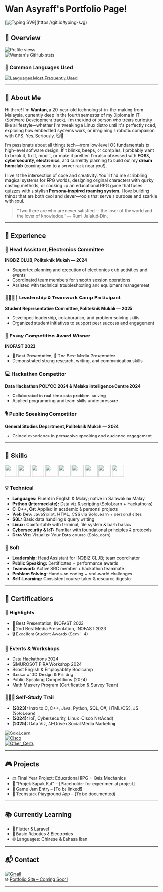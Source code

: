 # Wan Asyraff's Portfolio Page!

[![Typing SVG](https://readme-typing-svg.demolab.com?font=Bitter&duration=2000&pause=2000&color=52B6F7&background=FFFFFF00&width=435&lines=Passionate+Coder+%26+Lifelong+Learner;Welcome+To+My+Profile!)](https://git.io/typing-svg) 
## 📌 Overview  
![Profile views](https://komarev.com/ghpvc/?username=wantanasyraff)  
![Wantan's GitHub stats](https://github-readme-stats.vercel.app/api?username=wantanasyraff&show_icons=true&theme=radical&card_height=300)

### 💬 Common Languages Used  
[![Languages Most Frequently Used](https://github-readme-stats.vercel.app/api/top-langs/?username=wantanasyraff&layout=donut-vertical&theme=radical&card_width=400&card_height=300)](https://github.com/anuraghazra/github-readme-stats)

---

## 🌟 About Me  

Hi there! I'm **Wantan**, a 20-year-old technologist-in-the-making from Malaysia, currently deep in the fourth semester of my Diploma in IT (Software Development track). I'm the kind of person who treats curiosity like a lifestyle—whether I'm tweaking a Linux distro until it's perfectly riced, exploring how embedded systems work, or imagining a robotic companion with GPS. Yes. Seriously. 😼🤖

I’m passionate about all things tech—from low-level OS fundamentals to high-level software design. If it blinks, beeps, or compiles, I probably want to break it, fix it, mod it, or make it prettier. I’m also obsessed with **FOSS, cybersecurity, electronics**, and currently planning to build out my **dream homelab** (coming soon to a server rack near you!).

I live at the intersection of code and creativity. You’ll find me scribbling magical systems for RPG worlds, designing original characters with quirky casting methods, or cooking up an educational RPG game that fuses quizzes with a stylish **Persona-inspired roaming system**. I love building things that are both cool and clever—tools that serve a purpose and sparkle with soul.

> “Two there are who are never satisfied -- the lover of the world and the lover of knowledge.” ― Rumi Jalalud-Din, 

---

## 💼 Experience  

### 🧠 Head Assistant, Electronics Committee  
**INQBIZ CLUB, Politeknik Mukah — 2024**  
- Supported planning and execution of electronics club activities and events  
- Coordinated team members for smooth session operations  
- Assisted with technical troubleshooting and equipment management  

### 🫱🏻‍🫲🏼 Leadership & Teamwork Camp Participant  
**Student Representative Committee, Politeknik Mukah — 2025**  
- Developed leadership, collaboration, and problem-solving skills  
- Organized student initiatives to support peer success and engagement  

### 📝 Essay Competition Award Winner  
**INOFAST 2023**  
- 🥇 Best Presentation, 🥈 2nd Best Media Presentation  
- Demonstrated strong research, writing, and communication skills  

### 💻 Hackathon Competitor  
**Data Hackathon POLYCC 2024 & Melaka Intelligence Centre 2024**  
- Collaborated in real-time data problem-solving  
- Applied programming and team skills under pressure  

### 🎙 Public Speaking Competitor  
**General Studies Department, Politeknik Mukah — 2024**  
- Gained experience in persuasive speaking and audience engagement  

---

## 🧠 Skills  

<p align="left">
  <img src="https://cdn.jsdelivr.net/gh/devicons/devicon@latest/icons/c/c-original.svg" width="40" height="40"/>
  <img src="https://cdn.jsdelivr.net/gh/devicons/devicon@latest/icons/cplusplus/cplusplus-original.svg" width="40" height="40"/>
  <img src="https://cdn.jsdelivr.net/gh/devicons/devicon@latest/icons/csharp/csharp-original.svg" width="40" height="40"/>
  <img src="https://cdn.jsdelivr.net/gh/devicons/devicon@latest/icons/css3/css3-original.svg" width="40" height="40"/>
  <img src="https://cdn.jsdelivr.net/gh/devicons/devicon@latest/icons/html5/html5-original.svg" width="40" height="40"/>
  <img src="https://cdn.jsdelivr.net/gh/devicons/devicon@latest/icons/python/python-original.svg" width="40" height="40"/>
  <img src="https://cdn.jsdelivr.net/gh/devicons/devicon@latest/icons/java/java-original.svg" width="40" height="40"/>
  <img src="https://cdn.jsdelivr.net/gh/devicons/devicon@latest/icons/javascript/javascript-original.svg" width="40" height="40"/>
  <img src="https://cdn.jsdelivr.net/gh/devicons/devicon@latest/icons/azuresqldatabase/azuresqldatabase-original.svg" width="40" height="40"/>
</p>

### 💡 Technical  
- **Languages:** Fluent in English & Malay; native in Sarawakian Malay  
- **Python (Intermediate):** Data viz & scripting (SoloLearn + Hackathons)  
- **C, C++, C#:** Applied in academic & personal projects  
- **Web Dev:** JavaScript, HTML, CSS via SoloLearn + personal sites  
- **SQL:** Basic data handling & query writing  
- **Linux:** Comfortable with terminal, file system & bash basics  
- **Cybersecurity & IoT:** Familiar with foundational principles & protocols  
- **Data Viz:** Visualize Your Data course (SoloLearn)

### 🧸 Soft  
- **Leadership:** Head Assistant for INQBIZ CLUB; team coordinator  
- **Public Speaking:** Certificates + performance awards  
- **Teamwork:** Active SRC member + hackathon teammate  
- **Problem Solving:** Hands-on coding + real-world challenges  
- **Self-Learning:** Consistent course-taker & resource digester  

---

## 📜 Certifications  

### 📌 Highlights  
- 🥇 Best Presentation, INOFAST 2023  
- 🥈 2nd Best Media Presentation, INOFAST 2023  
- 🎖 Excellent Student Awards (Sem 1–4)  

### 🧪 Events & Workshops  
- Data Hackathons 2024  
- SIMUROSOT FIRA Workshop 2024  
- Boost English & Employability Bootcamp  
- Basics of 3D Design & Printing  
- Public Speaking Competitions (2024)  
- Math Mastery Program (Certification & Survey Team)  

### 👩🏻‍💻 Self-Study Trail  
- **(2023):** Intro to C, C++, Java, Python, SQL, C#, HTML/CSS, JS (SoloLearn)  
- **(2024):** IoT, Cybersecurity, Linux (Cisco NetAcad)  
- **(2025):** Data Viz, AI-Driven Social Media Marketing

[![SoloLearn](https://img.shields.io/badge/SoloLearn-View_Certifications-blue)](https://www.sololearn.com/en/profile/30049508)  
[![Cisco](https://img.shields.io/badge/Cisco-View_Accreditation-blue)](https://www.credly.com/users/wan-asyraff/)  
[![Other_Certs](https://img.shields.io/badge/Other_Certs-View_Accreditation-blue)](https://drive.google.com/drive/folders/1g6N4qa2Yu3sTr70T9niWT5OFMUqkeZh5?usp=sharing)
 

---

## 🎮 Projects  

- 🔜 Final Year Project: Educational RPG + Quiz Mechanics  
- 🧪 "Projek Bapak Kut" – [Placeholder for experimental project]  
- 🎯 Game Jam Entry – [To be linked!]  
- 🧰 Techstack Playground App – [To be documented]

---

## 📚 Currently Learning  

- 📱 Flutter & Laravel  
- 🤖 Basic Robotics & Electronics  
- 🌐 Languages: Chinese & Bahasa Iban  

---

## 📬 Contact  

[![Gmail](https://img.shields.io/badge/Gmail-wantanasyraff@gmail.com-blue)](mailto:wantanasyraff@gmail.com)  
🌐 [Portfolio Site – Coming Soon!](https://github.com/WantanAsyraff)

---

